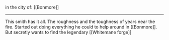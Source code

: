 in the city of: [[Bonmore]]

---

This smith has it all. The roughness and the toughness of years near the fire. Started out doing everything he could to help around in [[Bonmore]]. But secretly wants to find the legendary [[Whitemane forge]]